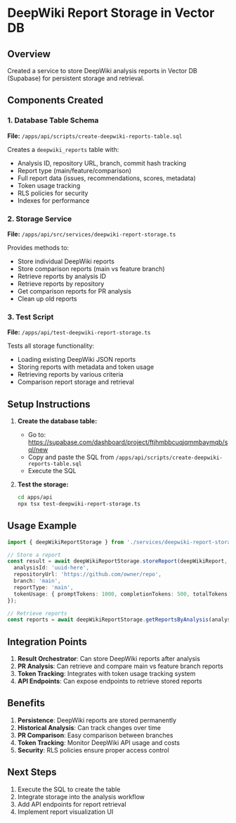 # DeepWiki Report Storage in Vector DB

## Overview

Created a service to store DeepWiki analysis reports in Vector DB (Supabase) for persistent storage and retrieval.

## Components Created

### 1. Database Table Schema
**File:** `/apps/api/scripts/create-deepwiki-reports-table.sql`

Creates a `deepwiki_reports` table with:
- Analysis ID, repository URL, branch, commit hash tracking
- Report type (main/feature/comparison)
- Full report data (issues, recommendations, scores, metadata)
- Token usage tracking
- RLS policies for security
- Indexes for performance

### 2. Storage Service
**File:** `/apps/api/src/services/deepwiki-report-storage.ts`

Provides methods to:
- Store individual DeepWiki reports
- Store comparison reports (main vs feature branch)
- Retrieve reports by analysis ID
- Retrieve reports by repository
- Get comparison reports for PR analysis
- Clean up old reports

### 3. Test Script
**File:** `/apps/api/test-deepwiki-report-storage.ts`

Tests all storage functionality:
- Loading existing DeepWiki JSON reports
- Storing reports with metadata and token usage
- Retrieving reports by various criteria
- Comparison report storage and retrieval

## Setup Instructions

1. **Create the database table:**
   - Go to: https://supabase.com/dashboard/project/ftjhmbbcuqjqmmbaymqb/sql/new
   - Copy and paste the SQL from `/apps/api/scripts/create-deepwiki-reports-table.sql`
   - Execute the SQL

2. **Test the storage:**
   ```bash
   cd apps/api
   npx tsx test-deepwiki-report-storage.ts
   ```

## Usage Example

```typescript
import { deepWikiReportStorage } from './services/deepwiki-report-storage';

// Store a report
const result = await deepWikiReportStorage.storeReport(deepWikiReport, {
  analysisId: 'uuid-here',
  repositoryUrl: 'https://github.com/owner/repo',
  branch: 'main',
  reportType: 'main',
  tokenUsage: { promptTokens: 1000, completionTokens: 500, totalTokens: 1500 }
});

// Retrieve reports
const reports = await deepWikiReportStorage.getReportsByAnalysis(analysisId);
```

## Integration Points

1. **Result Orchestrator**: Can store DeepWiki reports after analysis
2. **PR Analysis**: Can retrieve and compare main vs feature branch reports
3. **Token Tracking**: Integrates with token usage tracking system
4. **API Endpoints**: Can expose endpoints to retrieve stored reports

## Benefits

1. **Persistence**: DeepWiki reports are stored permanently
2. **Historical Analysis**: Can track changes over time
3. **PR Comparison**: Easy comparison between branches
4. **Token Tracking**: Monitor DeepWiki API usage and costs
5. **Security**: RLS policies ensure proper access control

## Next Steps

1. Execute the SQL to create the table
2. Integrate storage into the analysis workflow
3. Add API endpoints for report retrieval
4. Implement report visualization UI